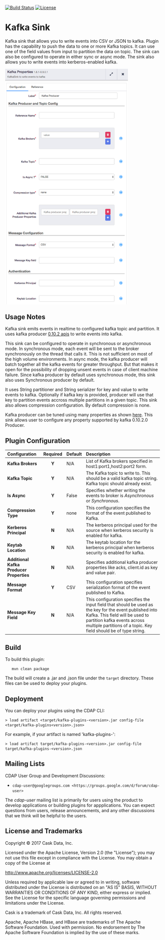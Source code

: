 [![Build Status](https://travis-ci.org/hydrator/kafka-plugins.svg?branch=master)](https://travis-ci.org/hydrator/kafka-plugins) [![License](https://img.shields.io/badge/License-Apache%202.0-blue.svg)](https://opensource.org/licenses/Apache-2.0)

Kafka Sink
==========

Kafka sink that allows you to write events into CSV or JSON to kafka. Plugin has the capability to push the data to one or more Kafka topics. 
It can use one of the field values from input to partition the data on topic. The sink can also be configured to operate in either sync or async mode. 
The sink also allows you to write events into kerberos-enabled kafka.

<img align="center" src="kafka-sink-plugin-config.png"  width="400" alt="plugin configuration" />

Usage Notes
-----------

Kafka sink emits events in realtime to configured kafka topic and partition. It uses kafka producer [0.10.2 apis](https://kafka.apache.org/0100/documentation.html) to write events into kafka.

This sink can be configured to operate in synchronous or asynchronous mode. In synchronous mode, each event will be sent to the broker synchronously on the thread that calls it. This is not sufficient on most of the high volume environments. 
In async mode, the kafka producer will batch together all the kafka events for greater throughput. But that makes it open for the possibility of dropping unsent events in case of client machine failure. Since kafka producer by default uses synchronous mode, this sink also uses Synchronous producer by default.

It uses String partitioner and String serializer for key and value to write events to kafka. Optionally if kafka key is provided, producer will use that key to partition events accross multiple partitions in a given topic. This sink also allows compression configuration. By default compression is none.

Kafka producer can be tuned using many properties as shown [here](https://kafka.apache.org/0100/javadoc/org/apache/kafka/clients/producer/ProducerConfig.html). This sink allows user to configure any property supported by kafka 0.10.2.0 Producer.


Plugin Configuration
---------------------

| Configuration | Required | Default | Description |
| :------------ | :------: | :----- | :---------- |
| **Kafka Brokers** | **Y** | N/A | List of Kafka brokers specified in host1:port1,host2:port2 form. |
| **Kafka Topic** | **Y** | N/A | The Kafka topic to write to. This should be a valid kafka topic string. Kafka topic should already exist. |
| **Is Async** | **Y** | False | Specifies whether writing the events to broker is *Asynchronous* or *Synchronous*.  |
| **Compression Type** | **Y** | none | This configuration specifies the format of the event published to Kafka. |
| **Kerberos Principal** | **N** | N/A | The kerberos principal used for the source when kerberos security is enabled for kafka. |
| **Keytab Location** | **N** | N/A | The keytab location for the kerberos principal when kerberos security is enabled for kafka. |
| **Additional Kafka Producer Properties** | **N** | N/A | Specifies additional kafka producer properties like acks, client.id as key and value pair. |
| **Message Format** | **Y** | CSV | This configuration specifies serialization format of the event published to Kafka. |
| **Message Key Field** | **N** | N/A | This configuration specifies the input field that should be used as the key for the event published into Kafka. This field will be used to partition kafka events across multiple partitions of a topic. Key field should be of type string. |


Build
-----
To build this plugin:

```
   mvn clean package
```    

The build will create a .jar and .json file under the ``target`` directory.
These files can be used to deploy your plugins.

Deployment
----------
You can deploy your plugins using the CDAP CLI:

    > load artifact <target/kafka-plugins-<version>.jar config-file <target/kafka-plugins<version>.json>

For example, if your artifact is named 'kafka-plugins-<version>':

    > load artifact target/kafka-plugins-<version>.jar config-file target/kafka-plugins-<version>.json
    
## Mailing Lists

CDAP User Group and Development Discussions:

* `cdap-user@googlegroups.com <https://groups.google.com/d/forum/cdap-user>`

The *cdap-user* mailing list is primarily for users using the product to develop
applications or building plugins for appplications. You can expect questions from 
users, release announcements, and any other discussions that we think will be helpful 
to the users.

## License and Trademarks

Copyright © 2017 Cask Data, Inc.

Licensed under the Apache License, Version 2.0 (the "License"); you may not use this file except
in compliance with the License. You may obtain a copy of the License at

http://www.apache.org/licenses/LICENSE-2.0

Unless required by applicable law or agreed to in writing, software distributed under the 
License is distributed on an "AS IS" BASIS, WITHOUT WARRANTIES OR CONDITIONS OF ANY KIND, 
either express or implied. See the License for the specific language governing permissions 
and limitations under the License.

Cask is a trademark of Cask Data, Inc. All rights reserved.

Apache, Apache HBase, and HBase are trademarks of The Apache Software Foundation. Used with
permission. No endorsement by The Apache Software Foundation is implied by the use of these marks.      
